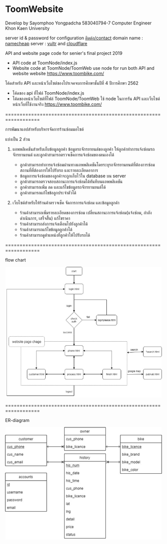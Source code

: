 # ToomWebsite
Develop by  Sayomphoo Yongpadcha
            583040794-7
            Computer Engineer
            Khon Kaen University

server id & password for configuration [ติดต่อ/contact](https://www.facebook.com/tung.sayomphoo)
domain name : [namecheap](https://www.namecheap.com/)
server : [vultr](https://my.vultr.com/) and [cloudflare](https://dash.cloudflare.com/login)
            
API and website page code for senier's final project 2019
- API code at ToomNode/index.js
- Website code at ToomNode/ToomWeb
use node for run both API and website
website https://www.toombike.com/

โค้ดสำหรับ API และหน้าเว็บไซต์ของโปรเจคจบการศึกษาชั้นปีที่ 4 ปีการศึกษา 2562
- โค้ดของ api ที่ไฟล์ ToomNode/index.js
- โค้ดของหน้าเว็บไซต์ที่ไฟล์ ToomNode/ToomWeb
ใช้ node ในการรัน API และเว็บไซต์
หน้าเว็บที่ใช้งานจริง https://www.toombike.com/

==================================================================

การพัฒนาแอปสำหรับบริหารจัดการร้านซ่อมมอไซต์

แบ่งเป็น 2 ส่วน
1. แอพพลิเคชันสำหรับเก็บข้อมูลลูกค้า ข้อมูลรถจักรยายนต์ของลูกค้า ให้ลูกค้าทำการแจ้งซ่อมรถจักรยานยนต์ และลูกค้าสามารถตรวจเช็คการแจ้งซ่อมของตนเองได้
   - ลูกค้าสามารถทำการแจ้งซ่อมผ่านทางแอพพลิเคชันโดยระบุรถจักรยานยนต์ที่ต้องการซ่อม สถานที่ที่ต้องการให้ไปรับรถ และรายละเอียดอาการ
   - ข้อมูลการแจ้งซ่อมของลูกค้าจะถูกเก็บไว้ใน database บน server
   - ลูกค้าสามารถตรวจสอบสถานะการแจ้งซ่อมได้ทันทีบนแอพพลิเคชัน
   - ลูกค้าสามารถเพิ่ม ลด และแก้ไขข้อมูลรถจักรยานยนต์ได้
   - ลูกค้าสามารถแก้ไขข้อลูกประจำตัวได้
   
2. เว็บไซต์สำหรับให้ร้านค้าตรวจเช็ค จัดการการแจ้งซ่อม และข้อมูลลูกค้า
   - ร้านค้าสามารถเพิ่มรายละเอียดของการซ่อม เปลี่ยนสถานะการแจ้งซ่อม(แจ้งซ่อม, กำลังดำเนินการ, เสร็จสื้น) แก้ไขราคา
   - ร้านค้าสามารถส่งการแจ้งเตือนไปยังลูกค้าได้
   - ร้านค้าสามารถแก้ไขข้อมูลลูกค้าได้
   - ร้านค้าสามารถดูตำแหน่งที่ลูกค้าให้ไปรับรถได้

==================================================================

flow chart

![alt text](https://github.com/TungSayomphoo/ToomWebsite/blob/master/ToomNode/toomflow.jpg)

==================================================================

ER-diagram

![alt text](https://github.com/TungSayomphoo/ToomWebsite/blob/master/ToomNode/toomdb_relation.jpg)